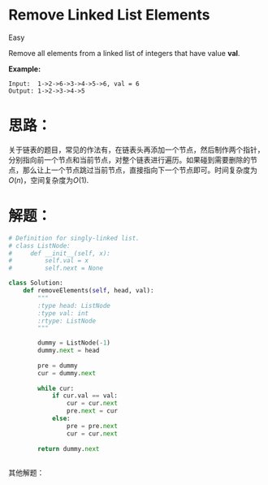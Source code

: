 # Remove Linked List Elements

Easy

Remove all elements from a linked list of integers that have value **val**.

**Example:**

```
Input:  1->2->6->3->4->5->6, val = 6
Output: 1->2->3->4->5
```



# 思路：

关于链表的题目，常见的作法有，在链表头再添加一个节点，然后制作两个指针，分别指向前一个节点和当前节点，对整个链表进行遍历。如果碰到需要删除的节点，那么让上一个节点跳过当前节点，直接指向下一个节点即可。时间复杂度为$O(n)$，空间复杂度为$O(1)$.

# 解题：



```python
# Definition for singly-linked list.
# class ListNode:
#     def __init__(self, x):
#         self.val = x
#         self.next = None

class Solution:
    def removeElements(self, head, val):
        """
        :type head: ListNode
        :type val: int
        :rtype: ListNode
        """

        dummy = ListNode(-1)
        dummy.next = head
        
        pre = dummy
        cur = dummy.next
        
        while cur:
            if cur.val == val:
                cur = cur.next
                pre.next = cur
            else:
                pre = pre.next
                cur = cur.next
        
        return dummy.next
                
```

其他解题：

```python

```

